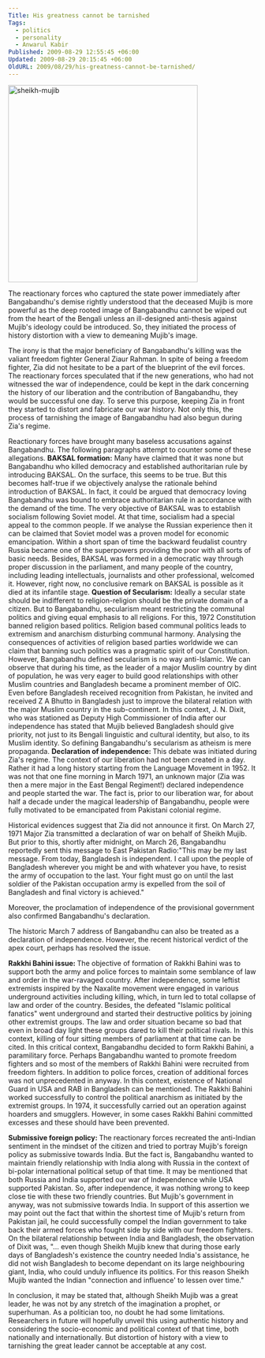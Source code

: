 ```yaml
---
Title: His greatness cannot be tarnished
Tags:
  - politics
  - personality
  - Anwarul Kabir
Published: 2009-08-29 12:55:45 +06:00
Updated: 2009-08-29 20:15:45 +06:00
OldURL: 2009/08/29/his-greatness-cannot-be-tarnished/
---
```


<img src="https://enblog.muktomona.com/wp-content/uploads/2009/08/sheikh-mujib.jpg" alt="sheikh-mujib" width="384" height="400" class="alignnone size-full wp-image-522" />

The reactionary forces who captured the state power immediately after Bangabandhu's demise rightly understood that the deceased Mujib is more powerful as the deep rooted image of Bangabandhu cannot be wiped out from the heart of the Bengali unless an ill-designed anti-thesis against Mujib's ideology could be introduced. So, they initiated the process of history distortion with a view to demeaning Mujib's image. 

The irony is that the major beneficiary of Bangabandhu's killing was the valiant freedom fighter General Ziaur Rahman. In spite of being a freedom fighter, Zia did not hesitate to be a part of the blueprint of the evil forces. The reactionary forces speculated that if the new generations, who had not witnessed the war of independence, could be kept in the dark concerning the history of our liberation and the contribution of Bangabandhu, they would be successful one day. To serve this purpose, keeping Zia in front they started to distort and fabricate our war history. Not only this, the process of tarnishing the image of Bangabandhu had also begun during Zia's regime. 

Reactionary forces have brought many baseless accusations against Bangabandhu. The following paragraphs attempt to counter some of these allegations.
<strong>
BAKSAL formation:</strong> Many have claimed that it was none but Bangabandhu who killed democracy and established authoritarian rule by introducing BAKSAL. On the surface, this seems to be true. But this becomes half-true if we objectively analyse the rationale behind introduction of BAKSAL. In fact, it could be argued that democracy loving Bangabandhu was bound to embrace authoritarian rule in accordance with the demand of the time. The very objective of BAKSAL was to establish socialism following Soviet model. At that time, socialism had a special appeal to the common people. If we analyse the Russian experience then it can be claimed that Soviet model was a proven model for economic emancipation. Within a short span of time the backward feudalist country Russia became one of the superpowers providing the poor with all sorts of basic needs. Besides, BAKSAL was formed in a democratic way through proper discussion in the parliament, and many people of the country, including leading intellectuals, journalists and other professional, welcomed it. However, right now, no conclusive remark on BAKSAL is possible as it died at its infantile stage. 
<strong>
Question of Secularism:</strong> Ideally a secular state should be indifferent to religion-religion should be the private domain of a citizen. But to Bangabandhu, secularism meant restricting the communal politics and giving equal emphasis to all religions. For this, 1972 Constitution banned religion based politics. Religion based communal politics leads to extremism and anarchism disturbing communal harmony. Analysing the consequences of activities of religion based parties worldwide we can claim that banning such politics was a pragmatic spirit of our Constitution. However, Bangabandhu defined secularism is no way anti-Islamic. We can observe that during his time, as the leader of a major Muslim country by dint of population, he was very eager to build good relationships with other Muslim countries and Bangladesh became a prominent member of OIC. Even before Bangladesh received recognition from Pakistan, he invited and received Z A Bhutto in Bangladesh just to improve the bilateral relation with the major Muslim country in the sub-continent. In this context, J. N. Dixit, who was stationed as Deputy High Commissioner of India after our independence has stated that Mujib believed Bangladesh should give priority, not just to its Bengali linguistic and cultural identity, but also, to its Muslim identity. So defining Bangabandhu's secularism as atheism is mere propaganda.
<strong>
Declaration of independence: </strong>This debate was initiated during Zia's regime. The context of our liberation had not been created in a day. Rather it had a long history starting from the Language Movement in 1952. It was not that one fine morning in March 1971, an unknown major (Zia was then a mere major in the East Bengal Regiment!) declared independence and people started the war. The fact is, prior to our liberation war, for about half a decade under the magical leadership of Bangabandhu, people were fully motivated to be emancipated from Pakistani colonial regime.

Historical evidences suggest that Zia did not announce it first. On March 27, 1971 Major Zia transmitted a declaration of war on behalf of Sheikh Mujib. But prior to this, shortly after midnight, on March 26, Bangabandhu reportedly sent this message to East Pakistan Radio:"This may be my last message. From today, Bangladesh is independent. I call upon the people of Bangladesh wherever you might be and with whatever you have, to resist the army of occupation to the last. Your fight must go on until the last soldier of the Pakistan occupation army is expelled from the soil of Bangladesh and final victory is achieved."

Moreover, the proclamation of independence of the provisional government also confirmed Bangabandhu's declaration.

The historic March 7 address of Bangabandhu can also be treated as a declaration of independence. However, the recent historical verdict of the apex court, perhaps has resolved the issue. 

<strong>Rakkhi Bahini issue: </strong>The objective of formation of Rakkhi Bahini was to support both the army and police forces to maintain some semblance of law and order in the war-ravaged country. After independence, some leftist extremists inspired by the Naxalite movement were engaged in various underground activities including killing, which, in turn led to total collapse of law and order of the country. Besides, the defeated "Islamic political fanatics" went underground and started their destructive politics by joining other extremist groups. The law and order situation became so bad that even in broad day light these groups dared to kill their political rivals. In this context, killing of four sitting members of parliament at that time can be cited. In this critical context, Bangabandhu decided to form Rakkhi Bahini, a paramilitary force. Perhaps Bangabandhu wanted to promote freedom fighters and so most of the members of Rakkhi Bahini were recruited from freedom fighters. In addition to police forces, creation of additional forces was not unprecedented in anyway. In this context, existence of National Guard in USA and RAB in Bangladesh can be mentioned. The Rakkhi Bahini worked successfully to control the political anarchism as initiated by the extremist groups. In 1974, it successfully carried out an operation against hoarders and smugglers. However, in some cases Rakkhi Bahini committed excesses and these should have been prevented.

<strong>Submissive foreign policy: </strong>The reactionary forces recreated the anti-Indian sentiment in the mindset of the citizen and tried to portray Mujib's foreign policy as submissive towards India. But the fact is, Bangabandhu wanted to maintain friendly relationship with India along with Russia in the context of bi-polar international political setup of that time. It may be mentioned that both Russia and India supported our war of Independence while USA supported Pakistan. So, after independence, it was nothing wrong to keep close tie with these two friendly countries. But Mujib's government in anyway, was not submissive towards India. In support of this assertion we may point out the fact that within the shortest time of Mujib's return from Pakistan jail, he could successfully compel the Indian government to take back their armed forces who fought side by side with our freedom fighters. On the bilateral relationship between India and Bangladesh, the observation of Dixit was, "... even though Sheikh Mujib knew that during those early days of Bangladesh's existence the country needed India's assistance, he did not wish Bangladesh to become dependant on its large neighbouring giant, India, who could unduly influence its politics. For this reason Sheikh Mujib wanted the Indian "connection and influence' to lessen over time."

In conclusion, it may be stated that, although Sheikh Mujib was a great leader, he was not by any stretch of the imagination a prophet, or superhuman. As a politician too, no doubt he had some limitations. Researchers in future will hopefully unveil this using authentic history and considering the socio-economic and political context of that time, both nationally and internationally. But distortion of history with a view to tarnishing the great leader cannot be acceptable at any cost. 




